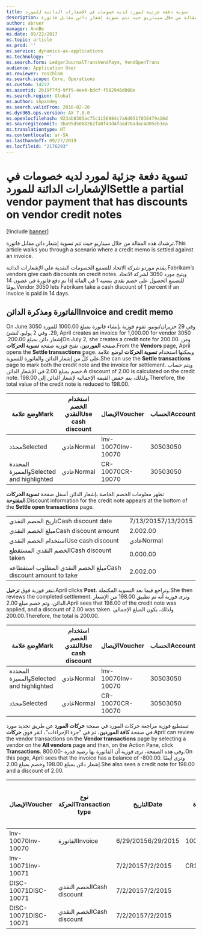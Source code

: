 ```yaml
---
title: تسوية دفعة جزئية لمورد لديه خصومات في الإشعارات الدائنة للمورد
description: ترشدك هذه المقالة من خلال سيناريو حيث تتم تسوية إشعار دائن مقابل فاتورة.
author: abruer
manager: AnnBe
ms.date: 08/22/2017
ms.topic: article
ms.prod: ''
ms.service: dynamics-ax-applications
ms.technology: ''
ms.search.form: LedgerJournalTransVendPaym, VendOpenTrans
audience: Application User
ms.reviewer: roschlom
ms.search.scope: Core, Operations
ms.custom: 14222
ms.assetid: 2b19f7fd-9ff9-4ee4-bddf-f582946d008e
ms.search.region: Global
ms.author: shpandey
ms.search.validFrom: 2016-02-28
ms.dyn365.ops.version: AX 7.0.0
ms.openlocfilehash: 923ab0305ac75c1156984c7a6d051f036479a16d
ms.sourcegitcommit: 3ba95d50b8262fa0f43d4faad76adac4d05eb3ea
ms.translationtype: HT
ms.contentlocale: ar-SA
ms.lasthandoff: 09/27/2019
ms.locfileid: "2176293"
---
```

# <a name="settle-a-partial-vendor-payment-that-has-discounts-on-vendor-credit-notes"></a><span data-ttu-id="16066-103">تسوية دفعة جزئية لمورد لديه خصومات في الإشعارات الدائنة للمورد</span><span class="sxs-lookup"><span data-stu-id="16066-103">Settle a partial vendor payment that has discounts on vendor credit notes</span></span>

[!include [banner](../includes/banner.md)]

<span data-ttu-id="16066-104">ترشدك هذه المقالة من خلال سيناريو حيث تتم تسوية إشعار دائن مقابل فاتورة.</span><span class="sxs-lookup"><span data-stu-id="16066-104">This article walks you through a scenario where a credit memo is settled against an invoice.</span></span>

<span data-ttu-id="16066-105">يقدم موردو شركة الاتحاد للتصنيع الخصومات النقدية على الإشعارات الدائنة.</span><span class="sxs-lookup"><span data-stu-id="16066-105">Fabrikam’s vendors give cash discounts on credit notes.</span></span> <span data-ttu-id="16066-106">ويتيح مورد 3050 لشركة الاتحاد للتصنيع الحصول على خصم نقدي بنسبة 1 في المائة إذا تم دفع فاتورة في غضون 14 يومًا.</span><span class="sxs-lookup"><span data-stu-id="16066-106">Vendor 3050 lets Fabrikam take a cash discount of 1 percent if an invoice is paid in 14 days.</span></span>

## <a name="invoice-and-credit-memo"></a><span data-ttu-id="16066-107">الفاتورة ومذكرة الدائن</span><span class="sxs-lookup"><span data-stu-id="16066-107">Invoice and credit memo</span></span>
<span data-ttu-id="16066-108">‏‫وفي 29 حزيران/يونيو، تقوم فوزية بإنشاء فاتورة بمبلغ 1000.00 للمورد 3050.</span><span class="sxs-lookup"><span data-stu-id="16066-108">On June 29, April creates an invoice for 1,000.00 for vendor 3050.</span></span> <span data-ttu-id="16066-109">وفي 2 يوليو، تُنشئ إشعار دائن بمبلغ 200.00.‬</span><span class="sxs-lookup"><span data-stu-id="16066-109">On July 2, she creates a credit note for 200.00.</span></span> <span data-ttu-id="16066-110">ومن صفحة **الموردين**، تفتح فوزية صفحة **تسوية الحركات**.</span><span class="sxs-lookup"><span data-stu-id="16066-110">From the **Vendors** page, April opens the **Settle transactions** page.</span></span> <span data-ttu-id="16066-111">ويمكنها استخدام **تسوية الحركات** لوضع علامة على كلٍّ من إشعار الدائن والفاتورة للتسوية.</span><span class="sxs-lookup"><span data-stu-id="16066-111">She can use the **Settle transactions** page to mark both the credit note and the invoice for settlement.</span></span> <span data-ttu-id="16066-112">ويتم حساب خصم بمبلغ 2.00 في الإشعار الدائن.</span><span class="sxs-lookup"><span data-stu-id="16066-112">A discount of 2.00 is calculated on the credit note.</span></span> <span data-ttu-id="16066-113">ولذلك، يتم خفض القيمة الإجمالية لإشعار الدائن إلى 198.00.</span><span class="sxs-lookup"><span data-stu-id="16066-113">Therefore, the total value of the credit note is reduced to 198.00.</span></span>

| <span data-ttu-id="16066-114">وضع علامة</span><span class="sxs-lookup"><span data-stu-id="16066-114">Mark</span></span>                     | <span data-ttu-id="16066-115">استخدام الخصم النقدي</span><span class="sxs-lookup"><span data-stu-id="16066-115">Use cash discount</span></span> | <span data-ttu-id="16066-116">الإيصال</span><span class="sxs-lookup"><span data-stu-id="16066-116">Voucher</span></span>   | <span data-ttu-id="16066-117">الحساب</span><span class="sxs-lookup"><span data-stu-id="16066-117">Account</span></span> | <span data-ttu-id="16066-118">التاريخ</span><span class="sxs-lookup"><span data-stu-id="16066-118">Date</span></span>      | <span data-ttu-id="16066-119">تاريخ الاستحقاق</span><span class="sxs-lookup"><span data-stu-id="16066-119">Due date</span></span>  | <span data-ttu-id="16066-120">الفاتورة</span><span class="sxs-lookup"><span data-stu-id="16066-120">Invoice</span></span> | <span data-ttu-id="16066-121">المبلغ بعملة الحركة</span><span class="sxs-lookup"><span data-stu-id="16066-121">Amount in transaction currency</span></span> | <span data-ttu-id="16066-122">عملة</span><span class="sxs-lookup"><span data-stu-id="16066-122">Currency</span></span> | <span data-ttu-id="16066-123">المبلغ المراد تسويته</span><span class="sxs-lookup"><span data-stu-id="16066-123">Amount to settle</span></span> |
|--------------------------|-------------------|-----------|---------|-----------|-----------|---------|--------------------------------|----------|------------------|
| <span data-ttu-id="16066-124">محدَد</span><span class="sxs-lookup"><span data-stu-id="16066-124">Selected</span></span>                 | <span data-ttu-id="16066-125">عادي</span><span class="sxs-lookup"><span data-stu-id="16066-125">Normal</span></span>            | <span data-ttu-id="16066-126">Inv-10070</span><span class="sxs-lookup"><span data-stu-id="16066-126">Inv-10070</span></span> | <span data-ttu-id="16066-127">3050</span><span class="sxs-lookup"><span data-stu-id="16066-127">3050</span></span>    | <span data-ttu-id="16066-128">6/29/2015</span><span class="sxs-lookup"><span data-stu-id="16066-128">6/29/2015</span></span> | <span data-ttu-id="16066-129">7/29/2015</span><span class="sxs-lookup"><span data-stu-id="16066-129">7/29/2015</span></span> | <span data-ttu-id="16066-130">10070</span><span class="sxs-lookup"><span data-stu-id="16066-130">10070</span></span>   | <span data-ttu-id="16066-131">-1000.00</span><span class="sxs-lookup"><span data-stu-id="16066-131">-1,000.00</span></span>                      | <span data-ttu-id="16066-132">دولار أمريكي</span><span class="sxs-lookup"><span data-stu-id="16066-132">USD</span></span>      | <span data-ttu-id="16066-133">-990.00</span><span class="sxs-lookup"><span data-stu-id="16066-133">-990.00</span></span>          |
| <span data-ttu-id="16066-134">المحددة والمميزة</span><span class="sxs-lookup"><span data-stu-id="16066-134">Selected and highlighted</span></span> | <span data-ttu-id="16066-135">عادي</span><span class="sxs-lookup"><span data-stu-id="16066-135">Normal</span></span>            | <span data-ttu-id="16066-136">CR-10070</span><span class="sxs-lookup"><span data-stu-id="16066-136">CR-10070</span></span>  | <span data-ttu-id="16066-137">3050</span><span class="sxs-lookup"><span data-stu-id="16066-137">3050</span></span>    | <span data-ttu-id="16066-138">7/2/2015</span><span class="sxs-lookup"><span data-stu-id="16066-138">7/2/2015</span></span>  | <span data-ttu-id="16066-139">7/29/2015</span><span class="sxs-lookup"><span data-stu-id="16066-139">7/29/2015</span></span> |         | <span data-ttu-id="16066-140">200.00</span><span class="sxs-lookup"><span data-stu-id="16066-140">200.00</span></span>                         | <span data-ttu-id="16066-141">دولار أمريكي</span><span class="sxs-lookup"><span data-stu-id="16066-141">USD</span></span>      | <span data-ttu-id="16066-142">198.00</span><span class="sxs-lookup"><span data-stu-id="16066-142">198.00</span></span>           |

<span data-ttu-id="16066-143">تظهر معلومات الخصم الخاصة بإشعار الدائن أسفل صفحة **تسوية الحركات المفتوحة**.</span><span class="sxs-lookup"><span data-stu-id="16066-143">Discount information for the credit note appears at the bottom of the **Settle open transactions** page.</span></span>

|                              |           |
|------------------------------|-----------|
| <span data-ttu-id="16066-144">تاريخ الخصم النقدي</span><span class="sxs-lookup"><span data-stu-id="16066-144">Cash discount date</span></span>           | <span data-ttu-id="16066-145">7/13/2015</span><span class="sxs-lookup"><span data-stu-id="16066-145">7/13/2015</span></span> |
| <span data-ttu-id="16066-146">مبلغ الخصم النقدي</span><span class="sxs-lookup"><span data-stu-id="16066-146">Cash discount amount</span></span>         | <span data-ttu-id="16066-147">2.00</span><span class="sxs-lookup"><span data-stu-id="16066-147">2.00</span></span>      |
| <span data-ttu-id="16066-148">استخدام الخصم النقدي</span><span class="sxs-lookup"><span data-stu-id="16066-148">Use cash discount</span></span>            | <span data-ttu-id="16066-149">عادي</span><span class="sxs-lookup"><span data-stu-id="16066-149">Normal</span></span>    |
| <span data-ttu-id="16066-150">الخصم النقدي المستقطع</span><span class="sxs-lookup"><span data-stu-id="16066-150">Cash discount taken</span></span>          | <span data-ttu-id="16066-151">0.00</span><span class="sxs-lookup"><span data-stu-id="16066-151">0.00</span></span>      |
| <span data-ttu-id="16066-152">مبلغ الخصم النقدي المطلوب استقطاعه</span><span class="sxs-lookup"><span data-stu-id="16066-152">Cash discount amount to take</span></span> | <span data-ttu-id="16066-153">2.00</span><span class="sxs-lookup"><span data-stu-id="16066-153">2.00</span></span>      |

<span data-ttu-id="16066-154">تنقر فوزية فوق **ترحيل**.</span><span class="sxs-lookup"><span data-stu-id="16066-154">April clicks **Post**.</span></span> <span data-ttu-id="16066-155">وتراجع فيما بعد التسوية المكتملة.</span><span class="sxs-lookup"><span data-stu-id="16066-155">She then reviews the completed settlement.</span></span> <span data-ttu-id="16066-156">وترى فوزية أنه تم تطبيق 198.00 من الإشعار الدائن، وتم خصم مبلغ 2.00.</span><span class="sxs-lookup"><span data-stu-id="16066-156">April sees that 198.00 of the credit note was applied, and a discount of 2.00 was taken.</span></span> <span data-ttu-id="16066-157">ولذلك، يكون المبلغ الإجمالي 200.00.</span><span class="sxs-lookup"><span data-stu-id="16066-157">Therefore, the total is 200.00.</span></span>

| <span data-ttu-id="16066-158">وضع علامة</span><span class="sxs-lookup"><span data-stu-id="16066-158">Mark</span></span>                     | <span data-ttu-id="16066-159">استخدام الخصم النقدي</span><span class="sxs-lookup"><span data-stu-id="16066-159">Use cash discount</span></span> | <span data-ttu-id="16066-160">الإيصال</span><span class="sxs-lookup"><span data-stu-id="16066-160">Voucher</span></span>   | <span data-ttu-id="16066-161">الحساب</span><span class="sxs-lookup"><span data-stu-id="16066-161">Account</span></span> | <span data-ttu-id="16066-162">التاريخ</span><span class="sxs-lookup"><span data-stu-id="16066-162">Date</span></span>      | <span data-ttu-id="16066-163">تاريخ الاستحقاق</span><span class="sxs-lookup"><span data-stu-id="16066-163">Due date</span></span>  | <span data-ttu-id="16066-164">الفاتورة</span><span class="sxs-lookup"><span data-stu-id="16066-164">Invoice</span></span>  | <span data-ttu-id="16066-165">المبلغ بعملة الحركة</span><span class="sxs-lookup"><span data-stu-id="16066-165">Amount in transaction currency</span></span> | <span data-ttu-id="16066-166">عملة</span><span class="sxs-lookup"><span data-stu-id="16066-166">Currency</span></span> | <span data-ttu-id="16066-167">المبلغ المراد تسويته</span><span class="sxs-lookup"><span data-stu-id="16066-167">Amount to settle</span></span> |
|--------------------------|-------------------|-----------|---------|-----------|-----------|----------|--------------------------------|----------|------------------|
| <span data-ttu-id="16066-168">المحددة والمميزة</span><span class="sxs-lookup"><span data-stu-id="16066-168">Selected and highlighted</span></span> | <span data-ttu-id="16066-169">عادي</span><span class="sxs-lookup"><span data-stu-id="16066-169">Normal</span></span>            | <span data-ttu-id="16066-170">Inv-10070</span><span class="sxs-lookup"><span data-stu-id="16066-170">Inv-10070</span></span> | <span data-ttu-id="16066-171">3050</span><span class="sxs-lookup"><span data-stu-id="16066-171">3050</span></span>    | <span data-ttu-id="16066-172">6/29/2015</span><span class="sxs-lookup"><span data-stu-id="16066-172">6/29/2015</span></span> | <span data-ttu-id="16066-173">7/29/2015</span><span class="sxs-lookup"><span data-stu-id="16066-173">7/29/2015</span></span> | <span data-ttu-id="16066-174">10070</span><span class="sxs-lookup"><span data-stu-id="16066-174">10070</span></span>    | <span data-ttu-id="16066-175">-1000.00</span><span class="sxs-lookup"><span data-stu-id="16066-175">-1,000.00</span></span>                      | <span data-ttu-id="16066-176">دولار أمريكي</span><span class="sxs-lookup"><span data-stu-id="16066-176">USD</span></span>      | <span data-ttu-id="16066-177">-200.00</span><span class="sxs-lookup"><span data-stu-id="16066-177">-200.00</span></span>          |
| <span data-ttu-id="16066-178">محدَد</span><span class="sxs-lookup"><span data-stu-id="16066-178">Selected</span></span>                 | <span data-ttu-id="16066-179">عادي</span><span class="sxs-lookup"><span data-stu-id="16066-179">Normal</span></span>            | <span data-ttu-id="16066-180">CR-10070</span><span class="sxs-lookup"><span data-stu-id="16066-180">CR-10070</span></span>  | <span data-ttu-id="16066-181">3050</span><span class="sxs-lookup"><span data-stu-id="16066-181">3050</span></span>    | <span data-ttu-id="16066-182">7/2/2015</span><span class="sxs-lookup"><span data-stu-id="16066-182">7/2/2015</span></span>  | <span data-ttu-id="16066-183">7/29/2015</span><span class="sxs-lookup"><span data-stu-id="16066-183">7/29/2015</span></span> | <span data-ttu-id="16066-184">CR-10070</span><span class="sxs-lookup"><span data-stu-id="16066-184">CR-10070</span></span> | <span data-ttu-id="16066-185">200.00</span><span class="sxs-lookup"><span data-stu-id="16066-185">200.00</span></span>                         | <span data-ttu-id="16066-186">دولار أمريكي</span><span class="sxs-lookup"><span data-stu-id="16066-186">USD</span></span>      | <span data-ttu-id="16066-187">198.00</span><span class="sxs-lookup"><span data-stu-id="16066-187">198.00</span></span>           |

<span data-ttu-id="16066-188">تستطيع فوزية مراجعة حركات المورد في صفحة **حركات المورد** عن طريق تحديد مورد في صفحة **كافة الموردين**، ثم في "جزء الإجراءات"، انقر فوق **حركات**.</span><span class="sxs-lookup"><span data-stu-id="16066-188">April can review the vendor transactions on the **Vendor transactions** page by selecting a vendor on the **All vendors** page and then, on the Action Pane, click **Transactions**.</span></span> <span data-ttu-id="16066-189">وفي هذه الصفحة، ترى فوزية أن الفاتورة بها رصيد قدره -800.00.</span><span class="sxs-lookup"><span data-stu-id="16066-189">On this page, April sees that the invoice has a balance of -800.00.</span></span> <span data-ttu-id="16066-190">وترى أيضًا إشعار دائن بمبلغ 198.00 وخصم بمبلغ 2.00.</span><span class="sxs-lookup"><span data-stu-id="16066-190">She also sees a credit note for 198.00 and a discount of 2.00.</span></span>

| <span data-ttu-id="16066-191">الإيصال</span><span class="sxs-lookup"><span data-stu-id="16066-191">Voucher</span></span>    | <span data-ttu-id="16066-192">نوع الحركة</span><span class="sxs-lookup"><span data-stu-id="16066-192">Transaction type</span></span> | <span data-ttu-id="16066-193">التاريخ</span><span class="sxs-lookup"><span data-stu-id="16066-193">Date</span></span>      | <span data-ttu-id="16066-194">الفاتورة</span><span class="sxs-lookup"><span data-stu-id="16066-194">Invoice</span></span> | <span data-ttu-id="16066-195">المبلغ في خصم بعملة الحركة</span><span class="sxs-lookup"><span data-stu-id="16066-195">Amount in transaction currency debit</span></span> | <span data-ttu-id="16066-196">المبلغ في الائتمان بعملة الحركة</span><span class="sxs-lookup"><span data-stu-id="16066-196">Amount in transaction currency credit</span></span> | <span data-ttu-id="16066-197">الرصيد</span><span class="sxs-lookup"><span data-stu-id="16066-197">Balance</span></span> | <span data-ttu-id="16066-198">عملة</span><span class="sxs-lookup"><span data-stu-id="16066-198">Currency</span></span> |
|------------|------------------|-----------|---------|--------------------------------------|---------------------------------------|---------|----------|
| <span data-ttu-id="16066-199">Inv-10070</span><span class="sxs-lookup"><span data-stu-id="16066-199">Inv-10070</span></span>  | <span data-ttu-id="16066-200">الفاتورة</span><span class="sxs-lookup"><span data-stu-id="16066-200">Invoice</span></span>          | <span data-ttu-id="16066-201">6/29/2015</span><span class="sxs-lookup"><span data-stu-id="16066-201">6/29/2015</span></span> | <span data-ttu-id="16066-202">10070</span><span class="sxs-lookup"><span data-stu-id="16066-202">10070</span></span>   |                                      | <span data-ttu-id="16066-203">1000.00</span><span class="sxs-lookup"><span data-stu-id="16066-203">1,000.00</span></span>                              | <span data-ttu-id="16066-204">-800.00</span><span class="sxs-lookup"><span data-stu-id="16066-204">-800.00</span></span> | <span data-ttu-id="16066-205">دولار أمريكي</span><span class="sxs-lookup"><span data-stu-id="16066-205">USD</span></span>      |
| <span data-ttu-id="16066-206">Inv-10071</span><span class="sxs-lookup"><span data-stu-id="16066-206">Inv-10071</span></span>  |                  | <span data-ttu-id="16066-207">7/2/2015</span><span class="sxs-lookup"><span data-stu-id="16066-207">7/2/2015</span></span>  | <span data-ttu-id="16066-208">CR10071</span><span class="sxs-lookup"><span data-stu-id="16066-208">CR10071</span></span> | <span data-ttu-id="16066-209">200.00</span><span class="sxs-lookup"><span data-stu-id="16066-209">200.00</span></span>                               |                                       | <span data-ttu-id="16066-210">0.00</span><span class="sxs-lookup"><span data-stu-id="16066-210">0.00</span></span>    | <span data-ttu-id="16066-211">دولار أمريكي</span><span class="sxs-lookup"><span data-stu-id="16066-211">USD</span></span>      |
| <span data-ttu-id="16066-212">DISC-10071</span><span class="sxs-lookup"><span data-stu-id="16066-212">DISC-10071</span></span> |  <span data-ttu-id="16066-213">الخصم النقدي</span><span class="sxs-lookup"><span data-stu-id="16066-213">Cash discount</span></span>   | <span data-ttu-id="16066-214">7/2/2015</span><span class="sxs-lookup"><span data-stu-id="16066-214">7/2/2015</span></span>  |         | <span data-ttu-id="16066-215">2.00</span><span class="sxs-lookup"><span data-stu-id="16066-215">2.00</span></span>                                 |                                       | <span data-ttu-id="16066-216">0.00</span><span class="sxs-lookup"><span data-stu-id="16066-216">0.00</span></span>    | <span data-ttu-id="16066-217">دولار أمريكي</span><span class="sxs-lookup"><span data-stu-id="16066-217">USD</span></span>      |
| <span data-ttu-id="16066-218">DISC-10071</span><span class="sxs-lookup"><span data-stu-id="16066-218">DISC-10071</span></span> |  <span data-ttu-id="16066-219">الخصم النقدي</span><span class="sxs-lookup"><span data-stu-id="16066-219">Cash discount</span></span>   | <span data-ttu-id="16066-220">7/2/2015</span><span class="sxs-lookup"><span data-stu-id="16066-220">7/2/2015</span></span>  |         |                                      | <span data-ttu-id="16066-221">2.00</span><span class="sxs-lookup"><span data-stu-id="16066-221">2.00</span></span>                                  | <span data-ttu-id="16066-222">0.00</span><span class="sxs-lookup"><span data-stu-id="16066-222">0.00</span></span>    | <span data-ttu-id="16066-223">دولار أمريكي</span><span class="sxs-lookup"><span data-stu-id="16066-223">USD</span></span>      |





